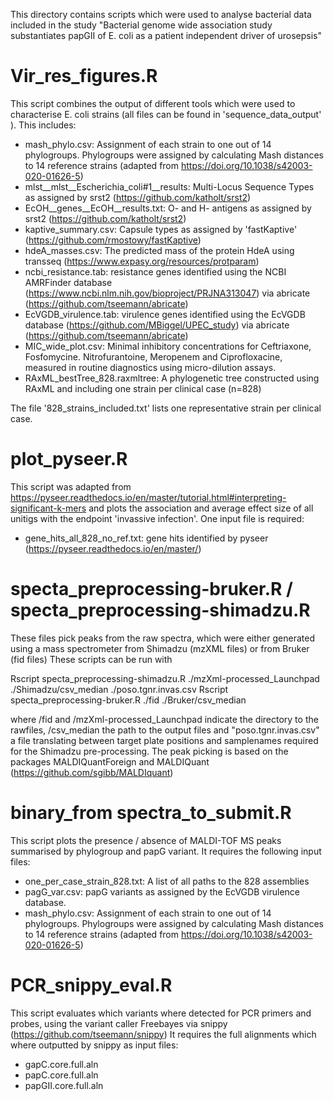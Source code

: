 This directory contains scripts which were used to analyse bacterial data included in the study "Bacterial genome wide association study substantiates papGII of E. coli as a patient independent driver of urosepsis"

# Vir_res_figures.R
This script combines the output of different tools which were used to characterise E. coli strains (all files can be found in 'sequence_data_output' ). This includes: 
- mash_phylo.csv: Assignment of each strain to one out of 14 phylogroups. Phylogroups were assigned by calculating Mash distances to 14 reference strains (adapted from https://doi.org/10.1038/s42003-020-01626-5)
- mlst__mlst__Escherichia_coli#1__results: Multi-Locus Sequence Types as assigned by srst2 (https://github.com/katholt/srst2)
- EcOH__genes__EcOH__results.txt: O- and H- antigens as assigned by srst2 (https://github.com/katholt/srst2)
- kaptive_summary.csv: Capsule types as assigned by 'fastKaptive' (https://github.com/rmostowy/fastKaptive) 
- hdeA_masses.csv: The predicted mass of the protein HdeA using transseq (https://www.expasy.org/resources/protparam)
- ncbi_resistance.tab: resistance genes identified  using the NCBI AMRFinder database (https://www.ncbi.nlm.nih.gov/bioproject/PRJNA313047) via abricate (https://github.com/tseemann/abricate) 
- EcVGDB_virulence.tab: virulence genes identified using the EcVGDB database (https://github.com/MBiggel/UPEC_study) via abricate (https://github.com/tseemann/abricate) 
- MIC_wide_plot.csv: Minimal inhibitory concentrations for Ceftriaxone, Fosfomycine. Nitrofurantoine, Meropenem and Ciprofloxacine, measured in routine diagnostics using micro-dilution assays. 
- RAxML_bestTree_828.raxmltree: A phylogenetic tree constructed using RAxML and including one strain per clinical case (n=828)

The file '828_strains_included.txt' lists one representative strain per clinical case. 

# plot_pyseer.R
This script was adapted from https://pyseer.readthedocs.io/en/master/tutorial.html#interpreting-significant-k-mers and plots the association and average effect size of all unitigs with the endpoint 'invassive infection'. 
One input file is required: 
- gene_hits_all_828_no_ref.txt: gene hits identified by pyseer (https://pyseer.readthedocs.io/en/master/)

# specta_preprocessing-bruker.R / specta_preprocessing-shimadzu.R
These files pick peaks from the raw spectra, which were either generated using a mass spectrometer from Shimadzu (mzXML files) or from Bruker (fid files)
These scripts can be run with

Rscript specta_preprocessing-shimadzu.R ./mzXml-processed_Launchpad ./Shimadzu/csv_median ./poso.tgnr.invas.csv
Rscript specta_preprocessing-bruker.R ./fid ./Bruker/csv_median

where /fid and /mzXml-processed_Launchpad indicate the directory to the rawfiles, /csv_median the path to the output files and "poso.tgnr.invas.csv" a file translating between target plate positions and samplenames required for the Shimadzu pre-processing. 
The peak picking is based on the packages MALDIQuantForeign and MALDIQuant (https://github.com/sgibb/MALDIquant)

# binary_from spectra_to_submit.R
This script plots the presence / absence of MALDI-TOF MS peaks summarised by phylogroup and papG variant. 
It requires the following input files: 
- one_per_case_strain_828.txt: A list of all paths to the 828 assemblies
- pagG_var.csv: papG variants as assigned by the EcVGDB virulence database. 
- mash_phylo.csv: Assignment of each strain to one out of 14 phylogroups. Phylogroups were assigned by calculating Mash distances to 14 reference strains (adapted from https://doi.org/10.1038/s42003-020-01626-5)

# PCR_snippy_eval.R
This script evaluates which variants where detected for PCR primers and probes, using the variant caller Freebayes via snippy (https://github.com/tseemann/snippy)
It requires the full alignments which where outputted by snippy as input files:
- gapC.core.full.aln
- papC.core.full.aln
- papGII.core.full.aln

